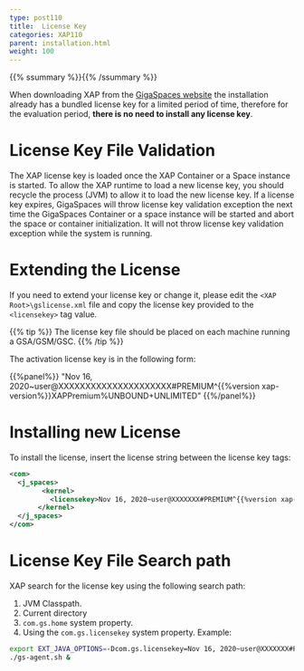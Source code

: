 ```yaml
---
type: post110
title:  License Key
categories: XAP110
parent: installation.html
weight: 100
---
```


{{% ssummary %}}{{% /ssummary %}}


When downloading   XAP from the [GigaSpaces website](http://www.gigaspaces.com/LatestProductVersion) the installation already has a bundled license key for a limited period of time, therefore for the evaluation period, **there is no need to install any license key**.

# License Key File Validation

The XAP license key is loaded once the XAP Container or a Space instance is started. To allow the XAP runtime to load a new license key, you should recycle the process (JVM) to allow it to load the new license key. If a license key expires, GigaSpaces will throw license key validation exception the next time the GigaSpaces Container or a space instance will be started and abort the space or container initialization. It will not throw license key validation exception while the system is running.

# Extending the License

If you need to extend your license key or change it, please edit the `<XAP Root>\gslicense.xml` file and copy the license key provided to the `<licensekey>` tag value.

{{% tip %}}
The license key file should be placed on each machine running a GSA/GSM/GSC.
{{% /tip %}}

The activation license key is in the following form:

{{%panel%}}
"Nov 16, 2020~user@XXXXXXXXXXXXXXXXXXXXX#PREMIUM^{{%version xap-version%}}XAPPremium%UNBOUND+UNLIMITED"
{{%/panel%}}

# Installing new License

To install the license, insert the license string between the license key tags:


```xml
<com>
  <j_spaces>
        <kernel>
          <licensekey>Nov 16, 2020~user@XXXXXXX#PREMIUM^{{%version xap-version%}}XAPPremium%UNBOUND+UNLIMITED</licensekey>
       </kernel>
  </j_spaces>
</com>
```

# License Key File Search path

XAP search for the license key using the following search path:

1. JVM Classpath.
1. Current directory
1. `com.gs.home` system property.
1. Using the `com.gs.licensekey` system property. Example:


```bash
export EXT_JAVA_OPTIONS=-Dcom.gs.licensekey=Nov 16, 2020~user@XXXXXXX#PREMIUM^{{%version xap-version%}}XAPPremium%UNBOUND+UNLIMITED
./gs-agent.sh &
```

